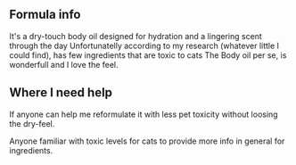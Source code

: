 ## Formula info
It's a dry-touch body oil designed for hydration and a lingering scent through the day
Unfortunatelly according to my research (whatever little I could find), has few ingredients that are toxic to cats
The Body oil per se, is wonderfull and I love the feel.

## Where I need help
If anyone can help me reformulate it with less pet toxicity without loosing the dry-feel.

Anyone familiar with toxic levels for cats to provide more info in general for ingredients.
